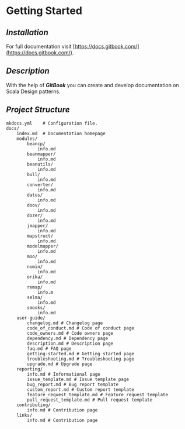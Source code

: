 # Getting Started

## _Installation_

For full documentation visit [https://docs.gitbook.com/](https://docs.gitbook.com/).

## _Description_

With the help of _**GitBook**_ you can create and develop documentation on Scala Design patterns.

## _Project Structure_

```text
mkdocs.yml    # Configuration file.
docs/
    index.md  # Documentation homepage
    modules/
        beancp/
            info.md
        beanmapper/
            info.md
        beanutils/
            info.md
        bull/
            info.md
        converter/
            info.md
        datus/
            info.md
        doov/
            info.md
        dozer/
            info.md
        jmapper/
            info.md
        mapstruct/
            info.md
        modelmapper/
            info.md
        moo/
            info.md
        nomin/
            info.md
        orika/
            info.md
        remap/
            info.m
        selma/
            info.md
        smooks/
            info.md
    user-guide/
        changelog.md # Changelog page 
        code_of_conduct.md # Code of conduct page 
        code_owners.md # Code owners page 
        dependency.md # Dependency page 
        description.md # Description page
        faq.md # FAQ page
        getting-started.md # Getting started page
        troubleshooting.md # Troubleshooting page
        upgrade.md # Upgrade page
    reporting/
        info.md # Informational page
        issue_template.md # Issue template page
        bug_report.md # Bug report template
        custom_report.md # Custom report template
        feature_request_template.md # Feature request template
        pull_request_template.md # Pull request template
    contributing/
        info.md # Contribution page
    links/
        info.md # Contribution page
```


